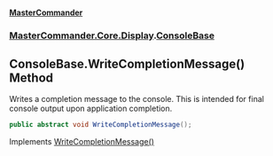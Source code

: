 #### [MasterCommander](MasterCommander.md 'MasterCommander')
### [MasterCommander.Core.Display](MasterCommander.Core.Display.md 'MasterCommander.Core.Display').[ConsoleBase](ConsoleBase.md 'MasterCommander.Core.Display.ConsoleBase')

## ConsoleBase.WriteCompletionMessage() Method

Writes a completion message to the console. This is intended for final console output upon application completion.

```csharp
public abstract void WriteCompletionMessage();
```

Implements [WriteCompletionMessage()](IConsole.WriteCompletionMessage().md 'MasterCommander.Core.Display.IConsole.WriteCompletionMessage()')